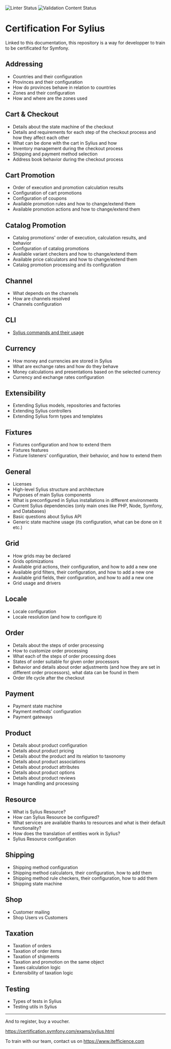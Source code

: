 ![Linter Status](https://github.com/efficience-it/certification-sylius/actions/workflows/yaml-lint.yaml/badge.svg)
![Validation Content Status](https://github.com/efficience-it/certification-sylius/actions/workflows/validate-content.yaml/badge.svg)


# Certification For Sylius

Linked to this documentation, this repository is a way for developper to train to be certificated for Symfony.


## Addressing
* Countries and their configuration
* Provinces and their configuration
* How do provinces behave in relation to countries
* Zones and their configuration
* How and where are the zones used

## Cart & Checkout
* Details about the state machine of the checkout
* Details and requirements for each step of the checkout process and how they affect each other
* What can be done with the cart in Sylius and how
* Inventory management during the checkout process
* Shipping and payment method selection
* Address book behavior during the checkout process

## Cart Promotion
* Order of execution and promotion calculation results
* Configuration of cart promotions
* Configuration of coupons
* Available promotion rules and how to change/extend them
* Available promotion actions and how to change/extend them

## Catalog Promotion
* Catalog promotions' order of execution, calculation results, and behavior
* Configuration of catalog promotions
* Available variant checkers and how to change/extend them
* Available price calculators and how to change/extend them
* Catalog promotion processing and its configuration

## Channel
* What depends on the channels
* How are channels resolved
* Channels configuration

## CLI
* [Sylius commands and their usage](data/cli/sylius_commands_and_usage.yml)

## Currency
* How money and currencies are stored in Sylius
* What are exchange rates and how do they behave
* Money calculations and presentations based on the selected currency
* Currency and exchange rates configuration

## Extensibility
* Extending Sylius models, repositories and factories
* Extending Sylius controllers
* Extending Sylius form types and templates

## Fixtures
* Fixtures configuration and how to extend them
* Fixtures features
* Fixture listeners' configuration, their behavior, and how to extend them

## General
* Licenses
* High-level Sylius structure and architecture
* Purposes of main Sylius components
* What is preconfigured in Sylius installations in different environments
* Current Sylius dependencies (only main ones like PHP, Node, Symfony, and Databases)
* Basic questions about Sylius API
* Generic state machine usage (its configuration, what can be done on it etc.)

## Grid
* How grids may be declared
* Grids optimizations
* Available grid actions, their configuration, and how to add a new one
* Available grid filters, their configuration, and how to add a new one
* Available grid fields, their configuration, and how to add a new one
* Grid usage and drivers

## Locale
* Locale configuration
* Locale resolution (and how to configure it)

## Order
* Details about the steps of order processing
* How to customize order processing
* What each of the steps of order processing does
* States of order suitable for given order processors
* Behavior and details about order adjustments (and how they are set in different order processors), what data can be found in them
* Order life cycle after the checkout

## Payment
* Payment state machine
* Payment methods’ configuration
* Payment gateways

## Product
* Details about product configuration
* Details about product pricing
* Details about the product and its relation to taxonomy
* Details about product associations
* Details about product attributes
* Details about product options
* Details about product reviews
* Image handling and processing

## Resource
* What is Sylius Resource?
* How can Sylius Resource be configured?
* What services are available thanks to resources and what is their default functionality?
* How does the translation of entities work in Sylius?
* Sylius Resource configuration

## Shipping
* Shipping method configuration
* Shipping method calculators, their configuration, how to add them
* Shipping method rule checkers, their configuration, how to add them
* Shipping state machine

## Shop
* Customer mailing
* Shop Users vs Customers

## Taxation
* Taxation of orders
* Taxation of order items
* Taxation of shipments
* Taxation and promotion on the same object
* Taxes calculation logic
* Extensibility of taxation logic

## Testing
* Types of tests in Sylius
* Testing utils in Sylius


----------------------
And to register, buy a voucher.

https://certification.symfony.com/exams/sylius.html

To train with our team, contact us on https://www.itefficience.com